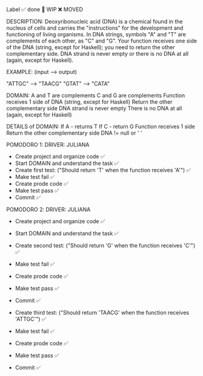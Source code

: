 Label ✅ done 🚧 WIP ❌ MOVED

DESCRIPTION:
Deoxyribonucleic acid (DNA) is a chemical found in the nucleus of cells and carries the "instructions" for the development and functioning of living organisms.
In DNA strings, symbols "A" and "T" are complements of each other, as "C" and "G". Your function receives one side of the DNA (string, except for Haskell); you need to return the other complementary side. DNA strand is never empty or there is no DNA at all (again, except for Haskell).

EXAMPLE:
(input --> output)

"ATTGC" --> "TAACG"
"GTAT" --> "CATA"

DOMAIN:
A and T are complements
C and G are complements
Function receives 1 side of DNA (string, except for Haskell)
Return the other complementary side
DNA strand is never empty
There is no DNA at all (again, except for Haskell)

DETAILS of DOMAIN: 
If A - returns T
If C - return G
Function receives 1 side
Return the other complementary side
DNA != null or ' '

POMODORO 1: DRIVER: JULIANA
- Create project and organize code ✅
- Start DOMAIN and understand the task ✅
- Create first test: ("Should return 'T' when the function receives 'A'") ✅
- Make test fail ✅
- Create prode code ✅
- Make test pass ✅
- Commit ✅

POMODORO 2: DRIVER: JULIANA
- Create project and organize code ✅
- Start DOMAIN and understand the task ✅
- Create second test: ("Should return 'G' when the function receives 'C'") ✅
- Make test fail ✅
- Create prode code ✅
- Make test pass ✅
- Commit ✅

- Create third test: ("Should return 'TAACG' when the function receives 'ATTGC'") ✅
- Make test fail ✅
- Create prode code ✅
- Make test pass ✅
- Commit ✅
